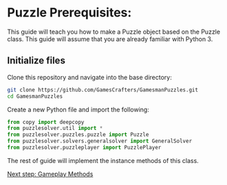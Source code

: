 # Puzzle Prerequisites:
This guide will teach you how to make  a Puzzle object based on the Puzzle class. This guide will assume that you are already familiar with Python 3.

## Initialize files
Clone this repository and navigate into the base directory: 

```bash
git clone https://github.com/GamesCrafters/GamesmanPuzzles.git
cd GamesmanPuzzles
```

Create a new Python file and import the following:
```python
from copy import deepcopy
from puzzlesolver.util import *
from puzzlesolver.puzzles.puzzle import Puzzle
from puzzlesolver.solvers.generalsolver import GeneralSolver
from puzzlesolver.puzzleplayer import PuzzlePlayer
```

The rest of guide will implement the instance methods of this class.

[Next step: Gameplay Methods](1_Gameplay_Methods.md)